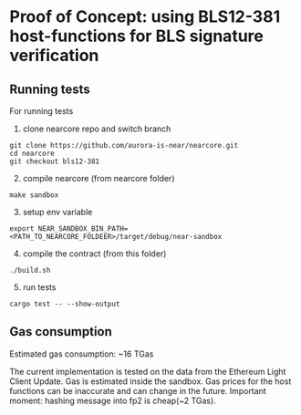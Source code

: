 # Proof of Concept: using BLS12-381 host-functions for BLS signature verification

## Running tests
For running tests 
1. clone nearcore repo and switch branch
```shell
git clone https://github.com/aurora-is-near/nearcore.git
cd nearcore
git checkout bls12-381
```

2. compile nearcore (from nearcore folder)
```shell
make sandbox
```

3. setup env variable
```shell
export NEAR_SANDBOX_BIN_PATH=<PATH_TO_NEARCORE_FOLDEER>/target/debug/near-sandbox
```

4. compile the contract (from this folder)
```shell
./build.sh
```

5. run tests
```shell
cargo test -- --show-output
```

## Gas consumption
Estimated gas consumption: ~16 TGas

The current implementation is tested on the data from the Ethereum Light Client Update. Gas is estimated inside the sandbox.
Gas prices for the host functions can be inaccurate and can change in the future. Important moment: hashing message into fp2
is cheap(~2 TGas).